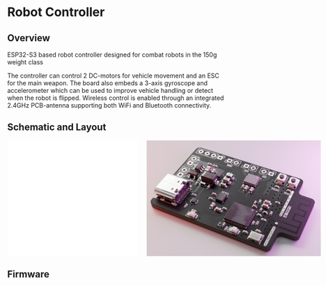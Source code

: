 # Robot Controller

## Overview
ESP32-S3 based robot controller designed for combat robots in the 150g weight class

The controller can control 2 DC-motors for vehicle movement and an ESC for the main weapon. The board also embeds a 3-axis gyroscope and accelerometer which can be used to improve vehicle handling or detect when the robot is flipped. Wireless control is enabled through an integrated 2.4GHz PCB-antenna supporting both WiFi and Bluetooth connectivity. 

## Schematic and Layout

<div style="display: flex; gap: 20px;">
    <embed src="PCB/img/schematic.pdf" type="application/pdf" width="400"/>
    <img src="PCB/img/render.png" alt="3D render of the bottom side" width="400"/>
</div>

## Firmware

